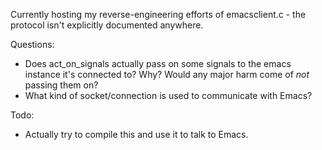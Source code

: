 Currently hosting my reverse-engineering efforts of emacsclient.c - the protocol isn't explicitly documented anywhere.

Questions:
- Does act_on_signals actually pass on some signals to the emacs instance it's connected to? Why? Would any major harm come of *not* passing them on?
- What kind of socket/connection is used to communicate with Emacs?

Todo:
- Actually try to compile this and use it to talk to Emacs.
